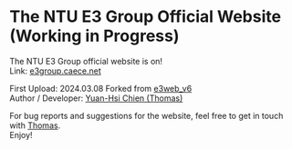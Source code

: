 # The NTU E3 Group Official Website (Working in Progress)
The NTU E3 Group official website is on!  
Link: [e3group.caece.net](https://e3group.caece.net)  

First Upload: 2024.03.08 Forked from [e3web_v6](https://github.com/dobahsi/e3web_v6)  
Author / Developer: [Yuan-Hsi Chien (Thomas)](https://github.com/dobahsi)  

For bug reports and suggestions for the website, feel free to get in touch with [Thomas](mailto:hsi@caece.net).  
Enjoy!